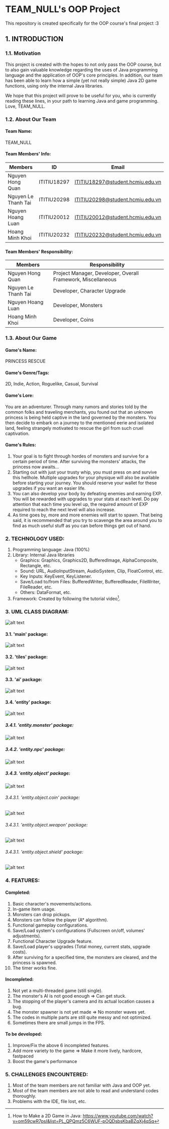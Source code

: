# TEAM_NULL's OOP Project

This repository is created specifically for the OOP course's final project :3

## 1. INTRODUCTION

### 1.1. Motivation

This project is created with the hopes to not only pass the OOP course, but to also gain valuable knowledge regarding the uses of Java programming language and the application of OOP's core principles. In addition, our team has been able to learn how a simple (yet not really simple) Java 2D game functions, using only the internal Java libraries.

We hope that this project will prove to be useful for you, who is currently reading these lines, in your path to learning Java and game programming. Love, TEAM_NULL.

### 1.2. About Our Team

#### Team Name:

TEAM_NULL

#### Team Members' Info:

| Members             |     ID      | Email                            |
| ------------------- | :---------: | -------------------------------- |
| Nguyen Hong Quan    | ITITIU18297 | ITITIU18297@student.hcmiu.edu.vn |
| Nguyen Le Thanh Tai | ITITIU20298 | ITITIU20298@student.hcmiu.edu.vn |
| Nguyen Hoang Luan   | ITITIU20012 | ITITIU20012@student.hcmiu.edu.vn |
| Hoang Minh Khoi     | ITITIU20232 | ITITIU20232@student.hcmiu.edu.vn |

#### Team Members' Responsibility:

| Members             | Responsibility                                               |
| ------------------- | ------------------------------------------------------------ |
| Nguyen Hong Quan    | Project Manager, Developer, Overall Framework, Miscellaneous |
| Nguyen Le Thanh Tai | Developer, Character Upgrade                                 |
| Nguyen Hoang Luan   | Developer, Monsters                                          |
| Hoang Minh Khoi     | Developer, Coins                                             |

### 1.3. About Our Game

#### Game's Name:

PRINCESS RESCUE

#### Game's Genre/Tags:

2D, Indie, Action, Roguelike, Casual, Survival

#### Game's Lore:

You are an adventurer. Through many rumors and stories told by the common folks and traveling merchants, you found out that an unknown princess is being held captive in the land governed by the monsters. You then decide to embark on a journey to the mentioned eerie and isolated land, feeling strangely motivated to rescue the girl from such cruel captivation.

#### Game's Rules:

1. Your goal is to fight through hordes of monsters and survive for a certain period of time. After surviving the monsters' attacks, the princess now awaits...
2. Starting out with just your trusty whip, you must press on and survive this hellhole. Multiple upgrades for your physique will also be available before starting your journey. You should reserve your wallet for these upgrades if you want an easier life.
3. You can also develop your body by defeating enemies and earning EXP. You will be rewarded with upgrades to your stats at each level. Do pay attention that each time you level up, the required amount of EXP required to reach the next level will also increase.
4. As time goes by, more and more enemies will start to spawn. That being said, it is recommended that you try to scavenge the area around you to find as much useful stuff as you can before things get out of hand.

### 2. TECHNOLOGY USED:

1. Programming language: Java (100%)
2. Library: Internal Java libraries
   - Graphics: Graphics, Graphics2D, BufferedImage, AlphaComposite, Rectangle, etc.
   - Sound: URL, AudioInputStream, AudioSystem, Clip, FloatControl, etc.
   - Key Inputs: KeyEvent, KeyListener.
   - Save/Load to/from Files: BufferedWriter, BufferedReader, FileWriter, FileReader, etc.
   - Others: DataFormat, etc.
3. Framework: Created by following the tutorial video[^link].
   [^link]: How to Make a 2D Game in Java: https://www.youtube.com/watch?v=om59cwR7psI&list=PL_QPQmz5C6WUF-pOQDsbsKbaBZqXj4qSq

### 3. UML CLASS DIAGRAM:

![alt text](diagrams/ClassDiagram-overall.png)

#### 3.1. 'main' package:

![alt text](diagrams/ClassDiagram-main.png)

#### 3.2. 'tiles' package:

![alt text](diagrams/ClassDiagram-tiles.png)

#### 3.3. 'ai' package:

![alt text](diagrams/ClassDiagram-ai.png)

#### 3.4. 'entity' package:

![alt text](diagrams/ClassDiagram-entity.png)

##### 3.4.1. 'entity.monster' package:

![alt text](diagrams/ClassDiagram-entity-monster.png)

##### 3.4.2. 'entity.npc' package:

![alt text](diagrams/ClassDiagram-entity-npc.png)

##### 3.4.3. 'entity.object' package:

![alt text](diagrams/ClassDiagram-entity-object.png)

###### 3.4.3.1. 'entity.object.coin' package:

![alt text](diagrams/ClassDiagram-entity-object-coin.png)

###### 3.4.3.1. 'entity.object.weapon' package:

![alt text](diagrams/ClassDiagram-entity-object-weapon.png)

###### 3.4.3.1. 'entity.object.shield' package:

![alt text](diagrams/ClassDiagram-entity-object-shield.png)

### 4. FEATURES:

#### Completed:

1. Basic character's movements/actions.
2. In-game item usage.
3. Monsters can drop pickups.
4. Monsters can follow the player (A\* algorithm).
5. Functional gameplay configurations.
6. Save/Load system's configurations (Fullscreen on/off, volumes' adjustments).
7. Functional Character Upgrade feature.
8. Save/Load player's upgrades (Total money, current stats, upgrade costs).
9. After surviving for a specified time, the monsters are cleared, and the princess is spawned.
10. The timer works fine.

#### Incompleted:

1. Not yet a multi-threaded game (still single).
2. The monster's AI is not good enough => Can get stuck.
3. The stopping of the player's camera and its actual location causes a bug.
4. The monster spawner is not yet made => No monster waves yet.
5. The codes in multiple parts are still quite messy and not optimized.
6. Sometimes there are small jumps in the FPS.

#### To be developed:

1. Improve/Fix the above 6 incompleted features.
2. Add more variety to the game => Make it more lively, hardcore, fastpaced
3. Boost the game's performance

### 5. CHALLENGES ENCOUNTERED:

1. Most of the team members are not familiar with Java and OOP yet.
2. Most of the team members are not able to read and understand codes thoroughly.
3. Problems with the IDE, file lost, etc.
